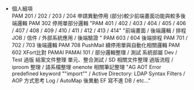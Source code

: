 * 個人細項	
PAM 201 / 202 / 203 / 204	申請異動停用 (部分)較少前端畫面功能與較多後端邏輯
PAM 302	停用單部分邏輯
"PAM 401 / 402 / 403 / 404 / 405 
/ 406 / 407 / 408 / 409 / 410 
/ 411 / 412 / 413 / 414"	"前端畫面 / 後端邏輯 / 排程JOB / 信件 
/ 外部系統應用 / 後端驗證 "
PAM 603 / 604	後端排程
PAM 701 / 702 / 703	後端邏輯
PAM 708	PushMail 續停用單與自動化相關邏輯
PAM 602	XFort比對
PAMAI	PAMAI 101 / 部分邏輯整理 / 測試
系統部屬	Dev / Test 過版
結案文件整理	單元、整合測試 / SD
相關文件整理	過版流程 / iproom 整理 / 語系檔整理
onenote 相關筆記整理	"AG AOT Error predefined keyword ""import"" / 
Active Directory: LDAP Syntax Filters /
AOP 方式思考 Log / AutoMap 後異動 EF 寫不進 DB / etc..."
